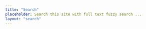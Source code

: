 ```yaml
---
title: "Search"
placeholder: Search this site with full text fuzzy search ...
layout: "search"
---
```


